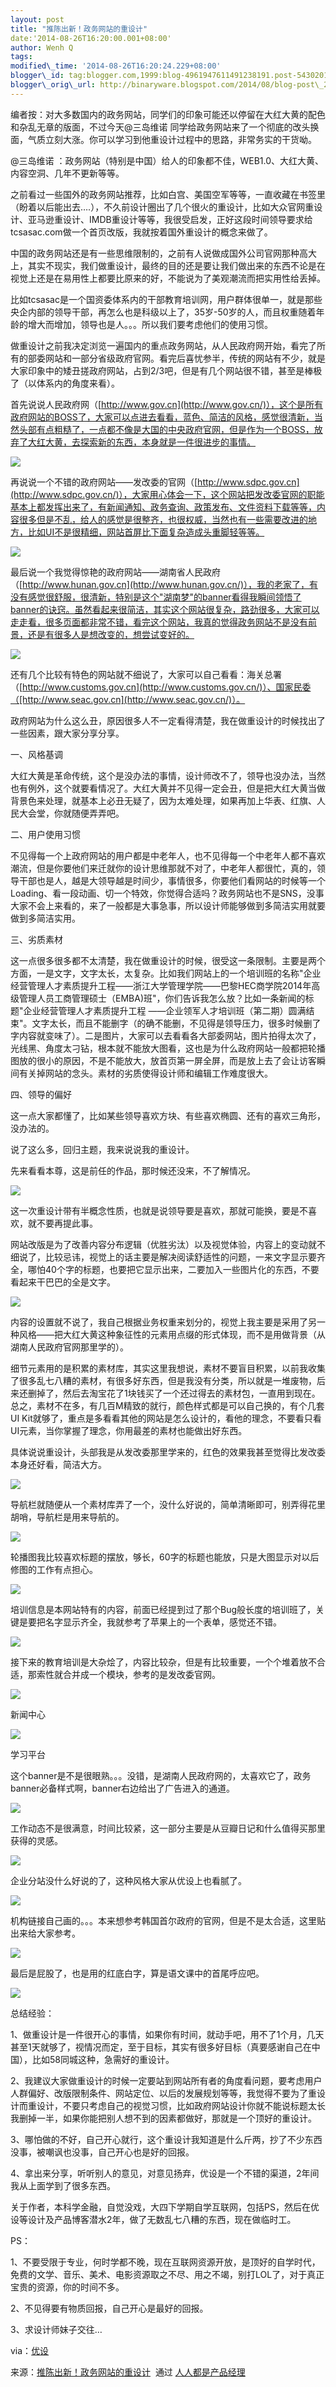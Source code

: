 ```yaml
--- 
layout: post 
title: "推陈出新！政务网站的重设计" 
date:'2014-08-26T16:20:00.001+08:00' 
author: Wenh Q
tags:
modified\_time: '2014-08-26T16:20:24.229+08:00' 
blogger\_id: tag:blogger.com,1999:blog-4961947611491238191.post-5430201755686871722
blogger\_orig\_url: http://binaryware.blogspot.com/2014/08/blog-post\_26.html
---
```

编者按：对大多数国内的政务网站，同学们的印象可能还以停留在大红大黄的配色和杂乱无章的版面，不过今天@三岛维诺
同学给政务网站来了一个彻底的改头换面，气质立刻大涨。你可以学习到他重设计过程中的思路，非常务实的干货呦。



@三岛维诺
：政务网站（特别是中国）给人的印象都不佳，WEB1.0、大红大黄、内容空洞、几年不更新等等。



之前看过一些国外的政务网站推荐，比如白宫、美国空军等等，一直收藏在书签里（盼着以后能出去….），不久前设计圈出了几个很火的重设计，比如大众官网重设计、亚马逊重设计、IMDB重设计等等，我很受启发，正好这段时间领导要求给tcsasac.com做一个首页改版，我就按着国外重设计的概念来做了。



中国的政务网站还是有一些思维限制的，之前有人说做成国外公司官网那种高大上，其实不现实，我们做重设计，最终的目的还是要让我们做出来的东西不论是在视觉上还是在易用性上都要比原来的好，不能说为了美观潮流而把实用性给丢掉。



比如tcsasac是一个国资委体系内的干部教育培训网，用户群体很单一，就是那些央企内部的领导干部，再怎么也是科级以上了，35岁-50岁的人，而且权重随着年龄的增大而增加，领导也是人。。。所以我们要考虑他们的使用习惯。



做重设计之前我决定浏览一遍国内的重点政务网站，从人民政府网开始，看完了所有的部委网站和一部分省级政府官网。看完后喜忧参半，传统的网站有不少，就是大家印象中的矮丑搓政府网站，占到2/3吧，但是有几个网站很不错，甚至是棒极了（以体系内的角度来看）。



首先说说人民政府网（[http://www.gov.cn](http://www.gov.cn/)），这个是所有政府网站的BOSS了，大家可以点进去看看，蓝色、简洁的风格，感觉很清新，当然头部有点粗糙了，一点都不像是大国的中央政府官网，但是作为一个BOSS，放弃了大红大黄，去探索新的东西，本身就是一件很进步的事情。



![](https://images-blogger-opensocial.googleusercontent.com/gadgets/proxy?url=http%3A%2F%2Fimage.woshipm.com%2Fwp-files%2F2014%2F08%2Fbb81edc6ac3bf2b13b8f845157992b56.png&container=blogger&gadget=a&rewriteMime=image%2F*)



再说说一个不错的政府网站——发改委的官网（[http://www.sdpc.gov.cn](http://www.sdpc.gov.cn/)），大家用心体会一下，这个网站把发改委官网的职能基本上都发挥出来了，有新闻通知、政务查询、政策发布、文件资料下载等等，内容很多但是不乱，给人的感觉是很整齐，也很权威，当然也有一些需要改进的地方，比如UI不是很精细，网站首屏比下面复杂造成头重脚轻等等。



![](https://images-blogger-opensocial.googleusercontent.com/gadgets/proxy?url=http%3A%2F%2Fimage.woshipm.com%2Fwp-files%2F2014%2F08%2Fb8312efdbaf34dbbc82f75d49a48f0c7.png&container=blogger&gadget=a&rewriteMime=image%2F*)



最后说一个我觉得惊艳的政府网站——湖南省人民政府（[http://www.hunan.gov.cn](http://www.hunan.gov.cn/)），我的老家了，有没有感觉很舒服，很清新，特别是这个"湖南梦"的banner看得我瞬间领悟了banner的诀窍。虽然看起来很简洁，其实这个网站很复杂，路劲很多，大家可以走走看，很多页面都非常不错，看完这个网站，我真的觉得政务网站不是没有前景，还是有很多人是想改变的，想尝试变好的。



![](https://images-blogger-opensocial.googleusercontent.com/gadgets/proxy?url=http%3A%2F%2Fimage.woshipm.com%2Fwp-files%2F2014%2F08%2F2f4329327006c3d1f517fea48a52a368.png&container=blogger&gadget=a&rewriteMime=image%2F*)



还有几个比较有特色的网站就不细说了，大家可以自己看看：海关总署（[http://www.customs.gov.cn](http://www.customs.gov.cn/)）、国家民委（[http://www.seac.gov.cn](http://www.seac.gov.cn/)）。



政府网站为什么这么丑，原因很多人不一定看得清楚，我在做重设计的时候找出了一些因素，跟大家分享分享。



一、风格基调



大红大黄是革命传统，这个是没办法的事情，设计师改不了，领导也没办法，当然也有例外，这个就要看情况了。大红大黄并不见得一定会丑，但是把大红大黄当做背景色来处理，就基本上必丑无疑了，因为太难处理，如果再加上华表、红旗、人民大会堂，你就随便弄弄吧。



二、用户使用习惯



不见得每一个上政府网站的用户都是中老年人，也不见得每一个中老年人都不喜欢潮流，但是你要他们来迁就你的设计思维那就不对了，中老年人都很忙，真的，领导干部也是人，越是大领导越是时间少，事情很多，你要他们看网站的时候等一个Loading、看一段动画、切一个特效，你觉得合适吗？政务网站也不是SNS，没事大家不会上来看的，来了一般都是大事急事，所以设计师能够做到多简洁实用就要做到多简洁实用。



三、劣质素材



这一点很多很多都不太清楚，我在做重设计的时候，很受这一条限制。主要是两个方面，一是文字，文字太长，太复杂。比如我们网站上的一个培训班的名称"企业经营管理人才素质提升工程——浙江大学管理学院——巴黎HEC商学院2014年高级管理人员工商管理硕士（EMBA)班"，你们告诉我怎么放？比如一条新闻的标题"企业经营管理人才素质提升工程
——企业领军人才培训班（第二期）圆满结束"。文字太长，而且不能删字（的确不能删，不见得是领导压力，很多时候删了字内容就变味了）。二是图片，大家可以去看看各大部委网站，图片拍得太次了，光线黑、角度太刁钻，根本就不能放大图看，这也是为什么政府网站一般都把轮播图放的很小的原因，不是不能放大，放首页第一屏全屏，而是放上去了会让访客瞬间有关掉网站的念头。素材的劣质使得设计师和编辑工作难度很大。



四、领导的偏好



这一点大家都懂了，比如某些领导喜欢方块、有些喜欢椭圆、还有的喜欢三角形，没办法的。



说了这么多，回归主题，我来说说我的重设计。



先来看看本尊，这是前任的作品，那时候还没来，不了解情况。



![](https://images-blogger-opensocial.googleusercontent.com/gadgets/proxy?url=http%3A%2F%2Fimage.woshipm.com%2Fwp-files%2F2014%2F08%2Ffda044d0cc87570b85f17a7d0e85a2e0.png&container=blogger&gadget=a&rewriteMime=image%2F*)



这一次重设计带有半概念性质，也就是说领导要是喜欢，那就可能换，要是不喜欢，就不要再提此事。



网站改版是为了改善内容分布逻辑（优胜劣汰）以及视觉体验，内容上的变动就不细说了，比较忌讳，视觉上的话主要是解决阅读舒适性的问题，一来文字显示要齐全，哪怕40个字的标题，也要把它显示出来，二要加入一些图片化的东西，不要看起来干巴巴的全是文字。



![](https://images-blogger-opensocial.googleusercontent.com/gadgets/proxy?url=http%3A%2F%2Fimage.woshipm.com%2Fwp-files%2F2014%2F08%2F4082815ec4b642506e08f5904d4f81b1.png&container=blogger&gadget=a&rewriteMime=image%2F*)



内容的设置就不说了，我自己根据业务权重来划分的，视觉上我主要是采用了另一种风格——把大红大黄这种象征性的元素用点缀的形式体现，而不是用做背景（从湖南人民政府官网那里学的）。



细节元素用的是积累的素材库，其实这里我想说，素材不要盲目积累，以前我收集了很多乱七八糟的素材，有很多好东西，但是我没有分类，所以就是一堆废物，后来还删掉了，然后去淘宝花了1块钱买了一个还过得去的素材包，一直用到现在。总之，素材不在多，有几百M精致的就行，颜色样式都是可以自己换的，有个几套UI
Kit就够了，重点是多看看其他的网站是怎么设计的，看他的理念，不要看只看UI元素，当你掌握了理念，你用最差的素材也能做出好东西。



具体说说重设计，头部我是从发改委那里学来的，红色的效果我甚至觉得比发改委本身还好看，简洁大方。



![](https://images-blogger-opensocial.googleusercontent.com/gadgets/proxy?url=http%3A%2F%2Fimage.woshipm.com%2Fwp-files%2F2014%2F08%2F45fe21dc8d091e24e3991523721152b7.png&container=blogger&gadget=a&rewriteMime=image%2F*)



导航栏就随便从一个素材库弄了一个，没什么好说的，简单清晰即可，别弄得花里胡哨，导航栏是用来导航的。



![](https://images-blogger-opensocial.googleusercontent.com/gadgets/proxy?url=http%3A%2F%2Fimage.woshipm.com%2Fwp-files%2F2014%2F08%2F198876380b9eb7bd55e8dde4bac6abba.png&container=blogger&gadget=a&rewriteMime=image%2F*)



轮播图我比较喜欢标题的摆放，够长，60字的标题也能放，只是大图显示对以后修图的工作有点担心。



![](https://images-blogger-opensocial.googleusercontent.com/gadgets/proxy?url=http%3A%2F%2Fimage.woshipm.com%2Fwp-files%2F2014%2F08%2F51c71a48b765b184aa6fe657b1aa9896.png&container=blogger&gadget=a&rewriteMime=image%2F*)



培训信息是本网站特有的内容，前面已经提到过了那个Bug般长度的培训班了，关键是要把名字显示齐全，我就参考了苹果上的一个表单，感觉还不错。



![](https://images-blogger-opensocial.googleusercontent.com/gadgets/proxy?url=http%3A%2F%2Fimage.woshipm.com%2Fwp-files%2F2014%2F08%2F5e397833b3f5c98f090709567d678a3f.png&container=blogger&gadget=a&rewriteMime=image%2F*)



接下来的教育培训是大杂烩了，内容比较杂，但是有比较重要，一个个堆着放不合适，那索性就合并成一个模块，参考的是发改委官网。



![](https://images-blogger-opensocial.googleusercontent.com/gadgets/proxy?url=http%3A%2F%2Fimage.woshipm.com%2Fwp-files%2F2014%2F08%2Fcdeb50edc8ab1fef11e1a5033cbc1b25.png&container=blogger&gadget=a&rewriteMime=image%2F*)



新闻中心



![](https://images-blogger-opensocial.googleusercontent.com/gadgets/proxy?url=http%3A%2F%2Fimage.woshipm.com%2Fwp-files%2F2014%2F08%2Fc9aab44124575d9943823571bc867d85.jpg&container=blogger&gadget=a&rewriteMime=image%2F*)



学习平台



这个banner是不是很眼熟。。。没错，是湖南人民政府网的，太喜欢它了，政务banner必备样式啊，banner右边给出了广告进入的通道。



![](https://images-blogger-opensocial.googleusercontent.com/gadgets/proxy?url=http%3A%2F%2Fimage.woshipm.com%2Fwp-files%2F2014%2F08%2F8724c04acfdbe861428d505ddd033c1e.png&container=blogger&gadget=a&rewriteMime=image%2F*)



工作动态不是很满意，时间比较紧，这一部分主要是从豆瓣日记和什么值得买那里获得的灵感。



![](https://images-blogger-opensocial.googleusercontent.com/gadgets/proxy?url=http%3A%2F%2Fimage.woshipm.com%2Fwp-files%2F2014%2F08%2F794588b9544704bca4faae6aa5ecd80a.png&container=blogger&gadget=a&rewriteMime=image%2F*)



企业分站没什么好说的了，这种风格大家从优设上也看腻了。



![](https://images-blogger-opensocial.googleusercontent.com/gadgets/proxy?url=http%3A%2F%2Fimage.woshipm.com%2Fwp-files%2F2014%2F08%2Fb94566ca1175c2b75fef451b9cf20163.png&container=blogger&gadget=a&rewriteMime=image%2F*)



机构链接自己画的。。。本来想参考韩国首尔政府的官网，但是不是太合适，这里贴出来给大家参考。



![](https://images-blogger-opensocial.googleusercontent.com/gadgets/proxy?url=http%3A%2F%2Fimage.woshipm.com%2Fwp-files%2F2014%2F08%2F4fc40591616b09ec3b0ccbbcc8ad6eab.png&container=blogger&gadget=a&rewriteMime=image%2F*)



最后是屁股了，也是用的红底白字，算是语文课中的首尾呼应吧。



![](https://images-blogger-opensocial.googleusercontent.com/gadgets/proxy?url=http%3A%2F%2Fimage.woshipm.com%2Fwp-files%2F2014%2F08%2F3a218ad868fbf4a9a49424f8ca498dfa.png&container=blogger&gadget=a&rewriteMime=image%2F*)



总结经验：



1、做重设计是一件很开心的事情，如果你有时间，就动手吧，用不了1个月，几天甚至1天就够了，视情况而定，至于目标，其实有很多好目标（真要感谢自己在中国），比如58同城这种，急需好的重设计。



2、我建议大家做重设计的时候一定要站到网站所有者的角度看问题，要考虑用户人群偏好、改版限制条件、网站定位、以后的发展规划等等，我觉得不要为了重设计而重设计，不要只考虑自己的视觉习惯，比如政府网站设计你就不能说标题太长我删掉一半，如果你能把别人想不到的因素都做好，那就是一个顶好的重设计。



3、哪怕做的不好，自己开心就行，这个重设计我知道是什么斤两，抄了不少东西没事，被嘲讽也没事，自己开心也是好的回报。



4、拿出来分享，听听别人的意见，对意见扬弃，优设是一个不错的渠道，2年间我从上面学到了很多东西。



关于作者，本科学金融，自觉没戏，大四下学期自学互联网，包括PS，然后在优设等设计及产品博客潜水2年，做了无数乱七八糟的东西，现在做临时工。



PS：



1、不要受限于专业，何时学都不晚，现在互联网资源开放，是顶好的自学时代，免费的文学、音乐、美术、电影资源取之不尽、用之不竭，别打LOL了，对于真正宝贵的资源，你的时间不多。



2、不见得要有物质回报，自己开心是最好的回报。



3、求设计师妹子交往…



via：[优设](http://www.uisdc.com/government-website-design#)
<div>




</div>

<div>

来源：[推陈出新！政务网站的重设计](http://www.woshipm.com/pd/102204.html)  通过 [人人都是产品经理](http://www.woshipm.com/)

</div>
